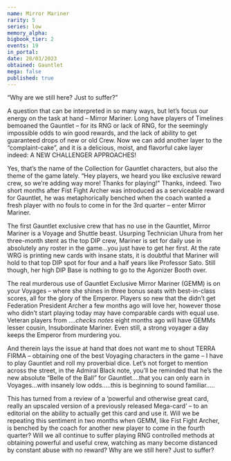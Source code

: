 ```yaml
---
name: Mirror Mariner
rarity: 5
series: low
memory_alpha:
bigbook_tier: 2
events: 19
in_portal:
date: 28/03/2023
obtained: Gauntlet
mega: false
published: true
---
```


“Why are we still here? Just to suffer?”

A question that can be interpreted in so many ways, but let’s focus our energy on the task at hand – Mirror Mariner.
Long have players of Timelines bemoaned the Gauntlet – for its RNG or lack of RNG, for the seemingly impossible odds to win good rewards, and the lack of ability to get guaranteed drops of new or old Crew.  Now we can add another layer to the “complaint-cake”, and it is a delicious, moist, and flavorful cake layer indeed: A NEW CHALLENGER APPROACHES!

Yes, that’s the name of the Collection for Gauntlet characters, but also the theme of the game lately.  “Hey players, we heard you like exclusive reward crew, so we’re adding way more!  Thanks for playing!”  Thanks, indeed. Two short months after Fist Fight Archer was introduced as a serviceable reward for Gauntlet, he was metaphorically benched when the coach wanted a fresh player with no fouls to come in for the 3rd quarter – enter Mirror Mariner.

The first Gauntlet exclusive crew that has no use in the Gauntlet, Mirror Mariner is a Voyage and Shuttle beast.  Usurping Technician Uhura from her three-month stent as the top DIP crew, Mariner is set for daily use in absolutely any roster in the game...you just have to get her first.  At the rate WRG is printing new cards with insane stats, it is doubtful that Mariner will hold to that top DIP spot for four and a half years like Professor Sato.  Still though, her high DIP  Base is nothing to go to the Agonizer Booth over.

The real murderous use of Gauntlet Exclusive Mirror Mariner (GEMM) is on your Voyages – where she shines in three bonus seats with best-in-class scores, all for the glory of the Emperor.  Players so new that the didn’t get Federation President Archer a few months ago will love her, however those who didn’t start playing today may have comparable cards with equal use.  Veteran players from ....*checks notes* eight months ago will have GEMMs lesser cousin, Insubordinate Mariner.  Even still, a strong voyager a day keeps the Emperor from murdering you.

And therein lays the issue at hand that does not want me to shout TERRA FIRMA – obtaining one of the best Voyaging characters in the game – I have to play Gauntlet and roll my proverbial dice.  Let’s not forget to mention across the street, in the Admiral Black note, you’ll be reminded that he’s the new absolute “Belle of the Ball” for Gauntlet....that you can only earn in Voyages...with insanely low odds.....this is beginning to sound familiar.....

This has turned from a review of a ‘powerful and otherwise great card, really an upscaled version of a previously released Mega-card’ – to an editorial on the ability to actually get this card and use it.  Will we be repeating this sentiment in two months when GEMM, like Fist Fight Archer, is benched by the coach for another new player to come in the fourth quarter?  Will we all continue to suffer playing RNG controlled methods at obtaining powerful and useful crew, watching as many become distanced by constant abuse with no reward?
Why are we still here? Just to suffer?
